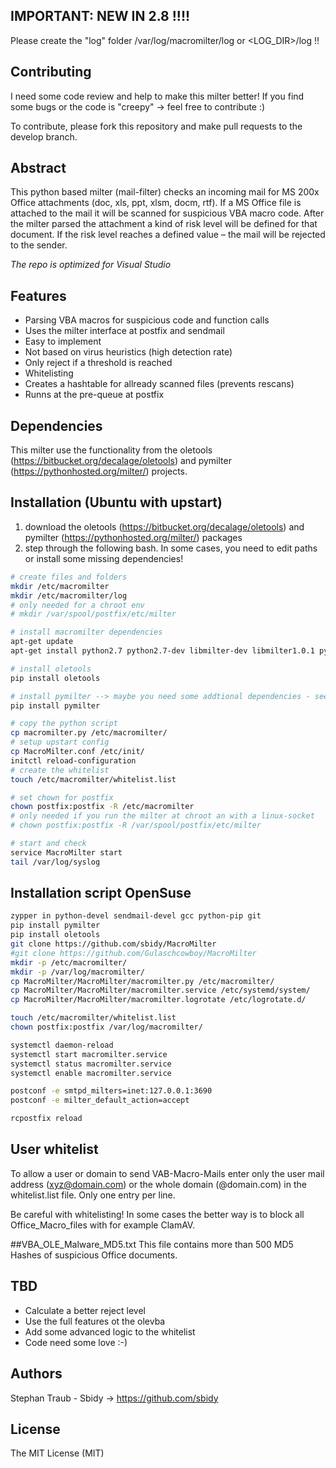 ## IMPORTANT: NEW IN 2.8 !!!!
Please create the "log" folder /var/log/macromilter/log or <LOG_DIR>/log !!

## Contributing
I need some code review and help to make this milter better! If you find some bugs or the code is "creepy" -> feel free to contribute :)

To contribute, please fork this repository and make pull requests to the develop branch.
## Abstract
This python based milter (mail-filter) checks an incoming mail for MS 200x Office attachments (doc, xls, ppt, xlsm, docm, rtf). If a MS Office file is attached to the mail it will be scanned for suspicious VBA macro code. After the milter parsed the attachment a kind of risk level will be defined for that document. If the risk level reaches a defined value – the mail will be rejected to the sender.

*The repo is optimized for Visual Studio*
## Features
* Parsing VBA macros for suspicious code and function calls
* Uses the milter interface at postfix and sendmail
* Easy to implement
* Not based on virus heuristics (high detection rate)
* Only reject if a threshold is reached
* Whitelisting
* Creates a hashtable for allready scanned files (prevents rescans)
* Runns at the pre-queue at postfix

## Dependencies
This milter use the functionality from the oletools (https://bitbucket.org/decalage/oletools) and pymilter (https://pythonhosted.org/milter/) projects.

## Installation (Ubuntu with upstart)
1. download the oletools (https://bitbucket.org/decalage/oletools) and pymilter (https://pythonhosted.org/milter/) packages
2. step through the following bash. In some cases, you need to edit paths or install some missing dependencies!
```bash
# create files and folders
mkdir /etc/macromilter
mkdir /etc/macromilter/log
# only needed for a chroot env
# mkdir /var/spool/postfix/etc/milter

# install macromilter dependencies
apt-get update
apt-get install python2.7 python2.7-dev libmilter-dev libmilter1.0.1 python-pip

# install oletools
pip install oletools

# install pymilter --> maybe you need some addtional dependencies - see doc
pip install pymilter

# copy the python script
cp macromilter.py /etc/macromilter/
# setup upstart config
cp MacroMilter.conf /etc/init/
initctl reload-configuration
# create the whitelist
touch /etc/macromilter/whitelist.list

# set chown for postfix
chown postfix:postfix -R /etc/macromilter
# only needed if you run the milter at chroot an with a linux-socket
# chown postfix:postfix -R /var/spool/postfix/etc/milter 

# start and check
service MacroMilter start
tail /var/log/syslog
```
## Installation script OpenSuse
```bash
zypper in python-devel sendmail-devel gcc python-pip git
pip install pymilter
pip install oletools
git clone https://github.com/sbidy/MacroMilter
#git clone https://github.com/Gulaschcowboy/MacroMilter
mkdir -p /etc/macromilter/
mkdir -p /var/log/macromilter/
cp MacroMilter/MacroMilter/macromilter.py /etc/macromilter/
cp MacroMilter/MacroMilter/macromilter.service /etc/systemd/system/
cp MacroMilter/MacroMilter/macromilter.logrotate /etc/logrotate.d/

touch /etc/macromilter/whitelist.list
chown postfix:postfix /var/log/macromilter/

systemctl daemon-reload
systemctl start macromilter.service
systemctl status macromilter.service
systemctl enable macromilter.service

postconf -e smtpd_milters=inet:127.0.0.1:3690
postconf -e milter_default_action=accept

rcpostfix reload
```
## User whitelist
To allow a user or domain to send VAB-Macro-Mails enter only the user mail address (xyz@domain.com) or the whole domain (@domain.com) in the whitelist.list file. Only one entry per line.

Be careful with whitelisting! In some cases the better way is to block all Office_Macro_files with for example ClamAV.

##VBA_OLE_Malware_MD5.txt
This file contains more than 500 MD5 Hashes of suspicious Office documents.

## TBD
* Calculate a better reject level
* Use the full features ot the olevba
* Add some advanced logic to the whitelist
* Code need some love :-)

## Authors
Stephan Traub - Sbidy -> https://github.com/sbidy

## License
The MIT License (MIT)

